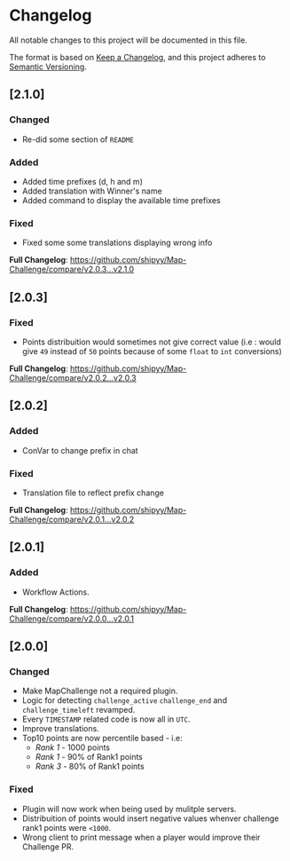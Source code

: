 # Changelog
All notable changes to this project will be documented in this file.

The format is based on [Keep a Changelog](https://keepachangelog.com/en/1.0.0/),
and this project adheres to [Semantic Versioning](https://semver.org/spec/v2.0.0.html).

## [2.1.0]

### Changed

- Re-did some section of `README`

### Added

- Added time prefixes (d, h and m)
- Added translation with Winner's name
- Added command to display the available time prefixes

### Fixed

- Fixed some some translations displaying wrong info

**Full Changelog**: https://github.com/shipyy/Map-Challenge/compare/v2.0.3...v2.1.0

## [2.0.3]

### Fixed

- Points distribuition would sometimes not give correct value (i.e : would give `49` instead of `50` points because of some `float` to `int` conversions)

**Full Changelog**: https://github.com/shipyy/Map-Challenge/compare/v2.0.2...v2.0.3

## [2.0.2]

### Added

- ConVar to change prefix in chat

### Fixed

- Translation file to reflect prefix change

**Full Changelog**: https://github.com/shipyy/Map-Challenge/compare/v2.0.1...v2.0.2

## [2.0.1]

### Added

- Workflow Actions.

**Full Changelog**: https://github.com/shipyy/Map-Challenge/compare/v2.0.0...v2.0.1

## [2.0.0]

### Changed

- Make MapChallenge not a required plugin.
- Logic for detecting `challenge_active` `challenge_end` and `challenge_timeleft` revamped.
- Every `TIMESTAMP` related code is now all in `UTC`.
- Improve translations.
- Top10 points are now percentile based - i.e:
    - _Rank 1_ - 1000 points
    - _Rank 1_ - 90% of Rank1 points
    - _Rank 3_ - 80% of Rank1 points

### Fixed

- Plugin will now work when being used by mulitple servers.
- Distribuition of points would insert negative values whenver challenge rank1 points were `<1000`.
- Wrong client to print message when a player would improve their Challenge PR.
